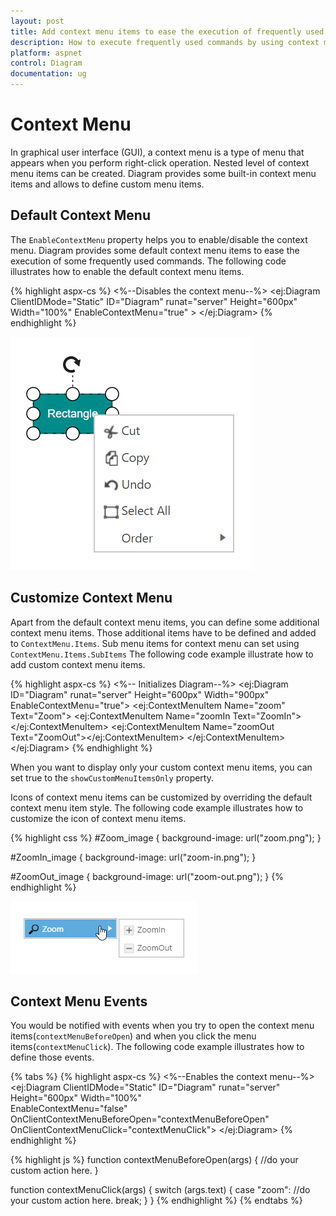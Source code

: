 ```yaml
---
layout: post
title: Add context menu items to ease the execution of frequently used commands
description: How to execute frequently used commands by using context menu items?
platform: aspnet
control: Diagram
documentation: ug
---
```


# Context Menu

In graphical user interface (GUI), a context menu is a type of menu that appears when you perform right-click operation. Nested level of context menu items can be created.
Diagram provides some built-in context menu items and allows to define custom menu items.

## Default Context Menu

The `EnableContextMenu` property helps you to enable/disable the context menu. Diagram provides some default context menu items to ease the execution of some frequently used commands.
The following code illustrates how to enable the default context menu items.

{% highlight aspx-cs %}
<%--Disables the context menu--%>
<ej:Diagram ClientIDMode="Static" ID="Diagram" runat="server" Height="600px" Width="100%" EnableContextMenu="true" >
</ej:Diagram>
{% endhighlight %}


![](ContextMenu_images/contextmenu.png)

## Customize Context Menu

Apart from the default context menu items, you can define some additional context menu items. Those additional items have to be defined and added to `ContextMenu.Items`. Sub menu items for context menu can set using `ContextMenu.Items.SubItems`
The following code example illustrate how to add custom context menu items.

 
{% highlight aspx-cs %}
       <%--   Initializes Diagram--%>
        <ej:Diagram ID="Diagram" runat="server" Height="600px" Width="900px" EnableContextMenu="true">
            <ContextMenu ShowCustomMenuItemsOnly="true">
                <items>
                   <ej:ContextMenuItem Name="zoom" Text="Zoom">
                      <SubItems>
                           <ej:ContextMenuItem Name="zoomIn Text="ZoomIn"></ej:ContextMenuItem>
                           <ej:ContextMenuItem Name="zoomOut Text="ZoomOut"></ej:ContextMenuItem>
                      </SubItems>
                   </ej:ContextMenuItem>
                </items>
            </ContextMenu>
        </ej:Diagram>
{% endhighlight %}
 

When you want to display only your custom context menu items, you can set true to the `showCustomMenuItemsOnly` property.

Icons of context menu items can be customized by overriding the default context menu item style.
The following code example illustrates how to customize the icon of context menu items.

{% highlight css %}
#Zoom_image {
	background-image: url("zoom.png");
}

#ZoomIn_image {
	background-image: url("zoom-in.png");
}

#ZoomOut_image {
	background-image: url("zoom-out.png");
}
{% endhighlight %}

![](ContextMenu_images/Contextmenu_img2.png)

## Context Menu Events

You would be notified with events when you try to open the context menu items(`contextMenuBeforeOpen`) and when you click the menu items(`contextMenuClick`). The following code example illustrates how to define those events.

{% tabs %}
{% highlight aspx-cs %}
<%--Enables the context menu--%>
<ej:Diagram ClientIDMode="Static" ID="Diagram" runat="server" Height="600px" Width="100%"  
	EnableContextMenu="false" OnClientContextMenuBeforeOpen="contextMenuBeforeOpen"
	OnClientContextMenuClick="contextMenuClick">
</ej:Diagram>
{% endhighlight %}

{% highlight js %}
function contextMenuBeforeOpen(args) {
	//do your custom action here.
}

function contextMenuClick(args) {
	switch (args.text) {
		case "zoom":
			//do your custom action here.
		break;
	}
}
{% endhighlight %}
{% endtabs %}
